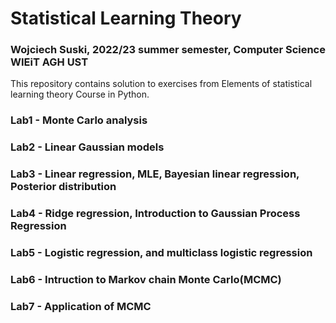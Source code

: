 # Statistical Learning Theory
### Wojciech Suski, 2022/23 summer semester, Computer Science WIEiT AGH UST

This repository contains solution to exercises from Elements of statistical learning theory Course in Python.
### Lab1 - Monte Carlo analysis
### Lab2 - Linear Gaussian models
### Lab3 - Linear regression, MLE, Bayesian linear regression, Posterior distribution
### Lab4 - Ridge regression, Introduction to Gaussian Process Regression
### Lab5 - Logistic regression, and multiclass logistic regression
### Lab6 - Intruction to Markov chain Monte Carlo(MCMC)
### Lab7 - Application of MCMC

